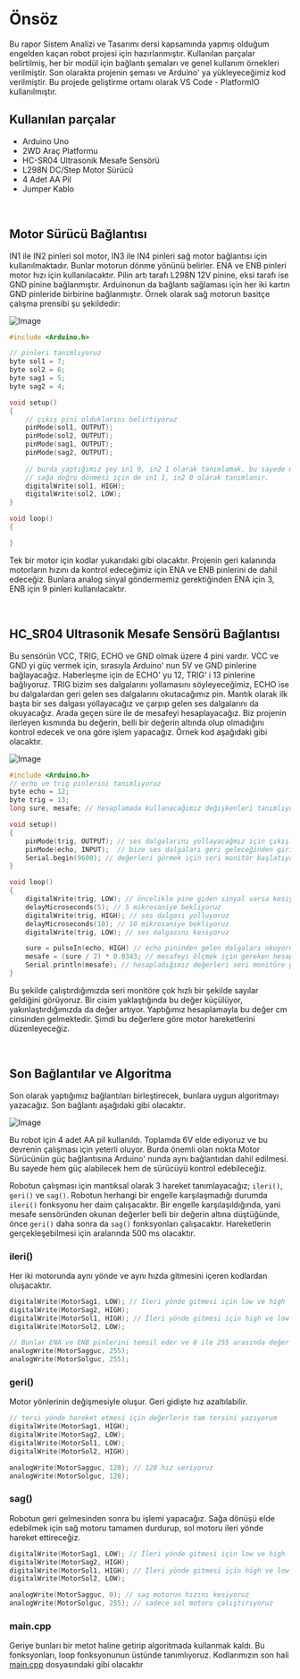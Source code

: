 # Önsöz

Bu rapor Sistem Analizi ve Tasarımı dersi kapsamında yapmış olduğum engelden kaçan robot projesi için hazırlanmıştır. Kullanılan parçalar belirtilmiş, her bir modül için bağlantı şemaları ve genel kullanım örnekleri verilmiştir. Son olarakta projenin şeması ve Arduino' ya yükleyeceğimiz kod verilmiştir. Bu projede geliştirme ortamı olarak VS Code - PlatformIO kullanılmıştır.
<div class="page"/>

## Kullanılan parçalar
* Arduino Uno
* 2WD Araç Platformu
* HC-SR04 Ultrasonik Mesafe Sensörü
* L298N DC/Step Motor Sürücü
* 4 Adet AA Pil
* Jumper Kablo

<br />  


## Motor Sürücü Bağlantısı 

IN1 ile IN2 pinleri sol motor, IN3 ile IN4 pinleri sağ motor bağlantısı için kullanılmaktadır. Bunlar motorun dönme yönünü belirler. ENA ve ENB pinleri motor hızı için kullanılacaktır. Pilin artı tarafı L298N 12V pinine, eksi tarafı ise GND pinine bağlanmıştır. Arduinonun da bağlantı sağlaması için her iki kartın GND pinleride birbirine bağlanmıştır. Örnek olarak sağ motorun basitçe çalışma prensibi şu şekildedir: 

![Image](motor.jpg)  
<div class="page"/>

```cpp
#include <Arduino.h>

// pinleri tanımlıyoruz
byte sol1 = 7;
byte sol2 = 6;
byte sag1 = 5;
byte sag2 = 4;

void setup()
{
    // çıkış pini olduklarını belirtiyoruz
    pinMode(sol1, OUTPUT);
    pinMode(sol2, OUTPUT);
    pinMode(sag1, OUTPUT);
    pinMode(sag2, OUTPUT);
    
    // burda yaptığımız şey in1 0, in2 1 olarak tanımlamak. bu sayede motor sola döğru hareket eder
    // sağa doğru dönmesi için de in1 1, in2 0 olarak tanımlanır.
    digitalWrite(sol1, HIGH);
    digitalWrite(sol2, LOW);
}

void loop()
{

}
```
  
Tek bir motor için kodlar yukarıdaki gibi olacaktır. Projenin geri kalanında motorların hızını da kontrol edeceğimiz için ENA ve ENB pinlerini de dahil edeceğiz. Bunlara analog sinyal göndermemiz gerektiğinden ENA için 3, ENB için 9 pinleri kullanılacaktır. 

<br />  

## HC_SR04 Ultrasonik Mesafe Sensörü Bağlantısı 

Bu sensörün VCC, TRIG, ECHO ve GND olmak üzere 4 pini vardır. VCC ve GND yi güç vermek için, sırasıyla Arduino' nun 5V ve GND pinlerine bağlayacağız. Haberleşme için de ECHO' yu 12, TRIG' i 13 pinlerine bağlıyoruz. TRIG bizim ses dalgalarını yollamasını söyleyeceğimiz, ECHO ise bu dalgalardan geri gelen ses dalgalarını okutacağımız pin. Mantık olarak ilk başta bir ses dalgası yollayacağız ve çarpıp gelen ses dalgalarını da okuyacağız. Arada geçen süre ile de mesafeyi hesaplayacağız. Biz projenin ilerleyen kısmında bu değerin, belli bir değerin altında olup olmadığını kontrol edecek ve ona göre işlem yapacağız. Örnek kod aşağıdaki gibi olacaktır.

![Image](sensor.jpg) 

```cpp
#include <Arduino.h>
// echo ve trig pinlerini tanımlıyoruz
byte echo = 12;
byte trig = 13; 
long sure, mesafe; // hesaplamada kullanacağımız değişkenleri tanımlıyoruz

void setup()
{
    pinMode(trig, OUTPUT); // ses dalgalarını yollayacağmız için çıkış pini
    pinMode(echo, INPUT);  // bize ses dalgaları geri geleceğinden giriş pini
    Serial.begin(9600); // değerleri görmek için seri monitör başlatıyoruz
}

void loop()
{
    digitalWrite(trig, LOW); // öncelikle pine giden sinyal varsa kesiyoruz
    delayMicroseconds(5); // 5 mikrosaniye bekliyoruz
    digitalWrite(trig, HIGH); // ses dalgası yolluyoruz
    delayMicroseconds(10); // 10 mikrosaniye bekliyoruz
    digitalWrite(trig, LOW); // ses dalgasını kesiyoruz

    sure = pulseIn(echo, HIGH) // echo pininden gelen dalgaları okuyoruz
    mesafe = (sure / 2) * 0.0343; // mesafeyi ölçmek için gereken hesaplama
    Serial.println(mesafe); // hesapladığımız değerleri seri monitöre gönderiyoruz.
}
```
  
Bu şekilde çalıştırdığımızda seri monitöre çok hızlı bir şekilde sayılar geldiğini görüyoruz. Bir cisim yaklaştığında bu değer küçülüyor, yakınlaştırdığımızda da değer artıyor. Yaptığımız hesaplamayla bu değer cm cinsinden gelmektedir. Şimdi bu değerlere göre motor hareketlerini düzenleyeceğiz.

<br />  

## Son Bağlantılar ve Algoritma

Son olarak yaptığımız bağlantıları birleştirecek, bunlara uygun algoritmayı yazacağız. Son bağlantı aşağıdaki gibi olacaktır.

![Image](son.jpg)

Bu robot için 4 adet AA pil kullanıldı. Toplamda 6V elde ediyoruz ve bu devrenin çalışması için yeterli oluyor. Burda önemli olan nokta Motor Sürücünün güç bağlantısına Arduino' nunda aynı bağlantıdan dahil edilmesi. Bu sayede hem güç alabilecek hem de sürücüyü kontrol edebileceğiz.  

Robotun çalışması için mantıksal olarak 3 hareket tanımlayacağız; `ileri()`,  `geri()` ve  `sag()`. Robotun herhangi bir engelle karşılaşmadığı durumda `ileri()` fonksyonu her daim çalışacaktır. Bir engelle karşılaşıldığında, yani mesafe sensöründen okunan değerler belli bir değerin altına düştüğünde, önce `geri()` daha sonra da `sag()` fonksyonları çalışacaktır. Hareketlerin gerçekleşebilmesi için aralarında 500 ms olacaktır. 
<div class="page"/>

### ileri()

Her iki motorunda aynı yönde ve aynı hızda gitmesini içeren kodlardan oluşacaktır.

```cpp
digitalWrite(MotorSag1, LOW); // İleri yönde gitmesi için low ve high
digitalWrite(MotorSag2, HIGH);
digitalWrite(MotorSol1, HIGH); // İleri yönde gitmesi için high ve low
digitalWrite(MotorSol2, LOW);

// Bunlar ENA ve ENB pinlerini temsil eder ve 0 ile 255 arasında değer alır
analogWrite(MotorSagguc, 255); 
analogWrite(MotorSolguc, 255);
```

### geri()

Motor yönlerinin değişmesiyle oluşur. Geri gidişte hız azaltılabilir.
```cpp
// tersi yönde hareket etmesi için değerlerin tam tersini yazıyorum
digitalWrite(MotorSag1, HIGH);
digitalWrite(MotorSag2, LOW);
digitalWrite(MotorSol1, LOW);
digitalWrite(MotorSol2, HIGH);

analogWrite(MotorSagguc, 128); // 128 hız veriyoruz
analogWrite(MotorSolguc, 128);
```

### sag()

Robotun geri gelmesinden sonra bu işlemi yapacağız. Sağa dönüşü elde edebilmek için sağ motoru tamamen durdurup, sol motoru ileri yönde hareket ettireceğiz. 
```cpp
digitalWrite(MotorSag1, LOW); // İleri yönde gitmesi için low ve high
digitalWrite(MotorSag2, HIGH);
digitalWrite(MotorSol1, HIGH); // İleri yönde gitmesi için high ve low
digitalWrite(MotorSol2, LOW);

analogWrite(MotorSagguc, 0); // sag motorun hızını kesiyoruz
analogWrite(MotorSolguc, 255); // sadece sol motoru çalıştırıyoruz
```
<div class="page"/>

### main.cpp

Geriye bunları bir metot haline getirip algoritmada kullanmak kaldı. Bu fonksyonları, loop fonksyonunun üstünde tanımlıyoruz. Kodlarımızın son hali [main.cpp](src/main.cpp) dosyasındaki gibi olacaktır
